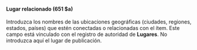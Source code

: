 #### Lugar relacionado (651 $a)

Introduzca los nombres de las ubicaciones geográficas (ciudades, regiones, estados, países) que estén conectadas o relacionadas con el ítem. Este campo está vinculado con el registro de autoridad de **Lugares**. No introduzca aquí el lugar de publicación.